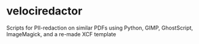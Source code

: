 velociredactor
==============

Scripts for PII-redaction on similar PDFs using Python, GIMP, GhostScript, ImageMagick, and a re-made XCF template
